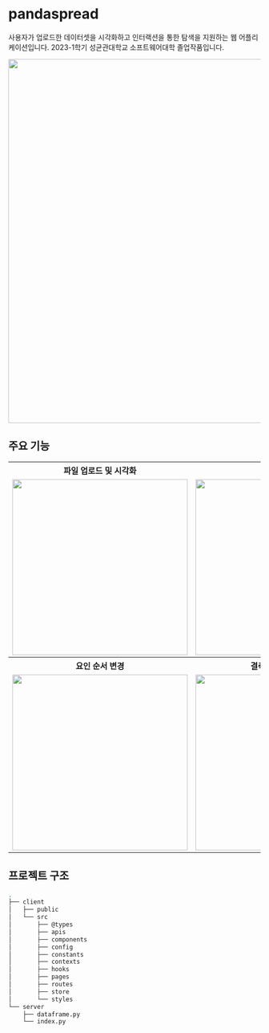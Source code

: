 # pandaspread

사용자가 업로드한 데이터셋을 시각화하고 인터랙션을 통한 탐색을 지원하는 웹 어플리케이션입니다. 2023-1학기 성균관대학교 소프트웨어대학 졸업작품입니다.

<img src="https://user-images.githubusercontent.com/63814960/233793170-bae856a7-03af-4bae-a202-332c4af8063f.jpg" width="725" />

## 주요 기능

<table>
  <tr>
    <th>파일 업로드 및 시각화</th>
    <th>요인 탐색</th>
  </tr>
  <tr>
    <td>
      <img
        src="https://user-images.githubusercontent.com/63814960/233833570-536b930e-b723-4034-8714-2e6fb2cceb64.gif"
        width="350"
      />
    </td>
    <td>
      <img
        src="https://user-images.githubusercontent.com/63814960/233836436-2e126218-e413-4dcc-85a6-0525894bda13.gif"
        width="350"
      />
    </td>
  </tr>
    <tr>
    <th>요인 순서 변경</th>
    <th>결측치 제거 및 정렬</th>
  </tr>
  <tr>
    <td>
      <img
        src="https://user-images.githubusercontent.com/63814960/233836434-6151324e-d02d-4f4b-9da2-b8fa25a8e8e8.gif"
        width="350"
      />
    </td>
    <td>
      <img
        src="https://user-images.githubusercontent.com/63814960/233836428-db5ca6cd-ec78-44d7-a94b-bed4b5e9d949.gif"
        width="350"
      />
    </td>
  </tr>
</table>

## 프로젝트 구조

```bash
.
├── client
│   ├── public
│   └── src
│       ├── @types
│       ├── apis
│       ├── components
│       ├── config
│       ├── constants
│       ├── contexts
│       ├── hooks
│       ├── pages
│       ├── routes
│       ├── store
│       └── styles
└── server
    ├── dataframe.py
    └── index.py
```
